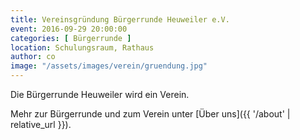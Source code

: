 ```yaml
---
title: Vereinsgründung Bürgerrunde Heuweiler e.V.
event: 2016-09-29 20:00:00
categories: [ Bürgerrunde ]
location: Schulungsraum, Rathaus
author: co
image: "/assets/images/verein/gruendung.jpg"
---
```


Die Bürgerrunde Heuweiler wird ein Verein. 

Mehr zur Bürgerrunde und zum Verein unter [Über uns]({{ '/about' | relative_url }}).